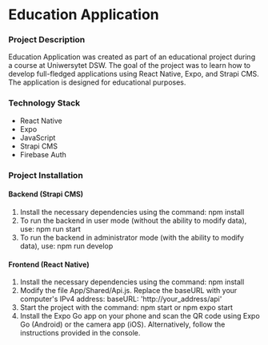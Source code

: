 # Education Application


### Project Description

Education Application was created as part of an educational project during a course at Uniwersytet DSW. The goal of the project was to learn how to develop full-fledged applications using React Native, Expo, and Strapi CMS. The application is designed for educational purposes.

### Technology Stack

 + React Native
 + Expo
 + JavaScript
 + Strapi CMS
 + Firebase Auth


### Project Installation

#### Backend (Strapi CMS)

1.  Install the necessary dependencies using the command:
    npm install
2.  To run the backend in user mode (without the ability to modify data), use:
    npm run start
3.  To run the backend in administrator mode (with the ability to modify data), use:
    npm run develop

#### Frontend (React Native)

1.  Install the necessary dependencies using the command:
    npm install
2.  Modify the file App/Shared/Api.js. Replace the baseURL with your computer's IPv4 address:
    baseURL: 'http://your_address/api'
3.  Start the project with the command:
    npm start or npm expo start
4.  Install the Expo Go app on your phone and scan the QR code using Expo Go (Android) or the camera app (iOS).
    Alternatively, follow the instructions provided in the console.